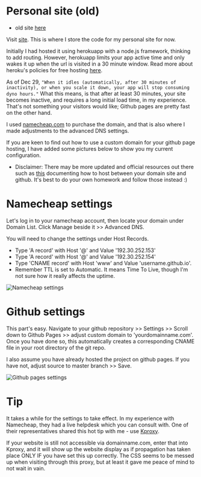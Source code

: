 # Personal site (old)

* old site [here](https://imjustlooking.github.io/portfolio/)

Visit [site](http://www.gabrielu.xyz).
This is where I store the code for my personal site for now.

Initially I had hosted it using herokuapp with a node.js framework, thinking to add routing. However, herokuapp limits your app active time and only wakes it up when the url is visited in a 30 minute window. Read more about heroku's policies for free hosting [here](https://www.heroku.com/free).

As of Dec 29, ```"When it idles (automatically, after 30 minutes of inactivity), or when you scale it down, your app will stop consuming dyno hours."``` What this means, is that after at least 30 minutes, your site becomes inactive, and requires a long initial load time, in my experience. That's not something your visitors would like; Github pages are pretty fast on the other hand.

I used [namecheap.com](http://www.namecheap.com) to purchase the domain, and that is also where I made adjustments to the advanced DNS settings.

If you are keen to find out how to use a custom domain for your github page hosting, I have added some pictures below to show you my current configuration.

* Disclaimer: There may be more updated and official resources out there such as [this](https://www.namecheap.com/support/knowledgebase/article.aspx/9645/2208/how-do-i-link-my-domain-to-github-pages) documenting how to host between your domain site and github. It's best to do your own homework and follow those instead :)

Namecheap settings
======
Let's log in to your namecheap account, then locate your domain under Domain List. Click Manage beside it >> Advanced DNS.

You will need to change the settings under Host Records.

- Type 'A record' with Host '@' and Value '192.30.252.153'
- Type 'A record' with Host '@' and Value '192.30.252.154'
- Type 'CNAME record' with Host 'www' and Value 'username.github.io'.
- Remember TTL is set to Automatic. It means Time To Live, though I'm not sure how it really affects the uptime.

![Namecheap settings](/pics/namecheap_settings.png "Github pages settings")

Github settings
======

This part's easy.
Navigate to your github repository >> Settings >> Scroll down to Github Pages >> adjust custom domain to 'yourdomainname.com'. Once you have done so, this automatically creates a corresponding CNAME file in your root directory of the git repo.

I also assume you have already hosted the project on github pages. If you have not, adjust source to master branch >> Save.

![Github pages settings](/pics/github_settings.png "Github pages settings")


Tip
======
It takes a while for the settings to take effect. In my experience with Namecheap, they had a live helpdesk which you can consult with. One of their representatives shared this hot tip with me - use [Kproxy](https://kproxy.com/).

If your website is still not accessible via domainname.com, enter that into Kproxy, and it will show up the website display as if propagation has taken place ONLY IF you have set this up correctly. The CSS seems to be messed up when visiting through this proxy, but at least it gave me peace of mind to not wait in vain.
